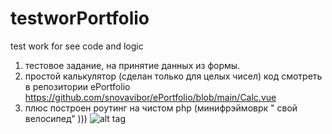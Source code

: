 # testworPortfolio
test work for see code and logic

1) тестовое задание, на принятие данных из формы.
2) простой калькулятор (сделан только для целых чисел)
код смотреть в репозитории ePortfolio
https://github.com/snovavibor/ePortfolio/blob/main/Calc.vue
3) плюс построен роутинг на чистом php (минифрэймоврк  " свой велосипед" )))
![alt tag](https://github.com/snovavibor/testworkJ/blob/main/calcforreadme.JPG)
